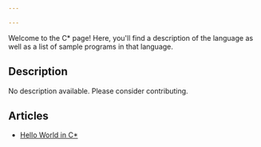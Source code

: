 ```yaml
---

---
```


Welcome to the C\* page! Here, you'll find a description of the language as well as a list of sample programs in that language.

## Description

No description available. Please consider contributing.

## Articles

- [Hello World in C\*](https://sampleprograms.io/projects/hello-world/c-star)